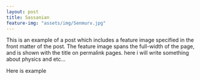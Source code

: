 ```yaml
---
layout: post
title: Sassanian
feature-img: "assets/img/Senmurv.jpg"
---
```

This is an example of a post which includes a feature image specified in the front matter of the post. The feature image spans the full-width of the page, and is shown with the title on permalink pages. here i will write something about physics and etc...
<p>Here is example</p>
